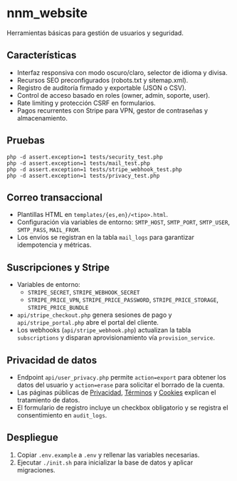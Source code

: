# nnm_website

Herramientas básicas para gestión de usuarios y seguridad.

## Características
- Interfaz responsiva con modo oscuro/claro, selector de idioma y divisa.
- Recursos SEO preconfigurados (robots.txt y sitemap.xml).
- Registro de auditoría firmado y exportable (JSON o CSV).
- Control de acceso basado en roles (owner, admin, soporte, user).
- Rate limiting y protección CSRF en formularios.
- Pagos recurrentes con Stripe para VPN, gestor de contraseñas y almacenamiento.

## Pruebas
```
php -d assert.exception=1 tests/security_test.php
php -d assert.exception=1 tests/mail_test.php
php -d assert.exception=1 tests/stripe_webhook_test.php
php -d assert.exception=1 tests/privacy_test.php
```

## Correo transaccional
- Plantillas HTML en `templates/{es,en}/<tipo>.html`.
- Configuración via variables de entorno: `SMTP_HOST`, `SMTP_PORT`, `SMTP_USER`, `SMTP_PASS`, `MAIL_FROM`.
- Los envíos se registran en la tabla `mail_logs` para garantizar idempotencia y métricas.

## Suscripciones y Stripe
- Variables de entorno:
  - `STRIPE_SECRET`, `STRIPE_WEBHOOK_SECRET`
  - `STRIPE_PRICE_VPN`, `STRIPE_PRICE_PASSWORD`, `STRIPE_PRICE_STORAGE`, `STRIPE_PRICE_BUNDLE`
- `api/stripe_checkout.php` genera sesiones de pago y `api/stripe_portal.php` abre el portal del cliente.
- Los webhooks (`api/stripe_webhook.php`) actualizan la tabla `subscriptions`
  y disparan aprovisionamiento vía `provision_service`.


## Privacidad de datos
- Endpoint `api/user_privacy.php` permite `action=export` para obtener los datos del usuario y `action=erase` para solicitar el borrado de la cuenta.
- Las páginas públicas de [Privacidad](static/privacy.html), [Términos](static/terms.html) y [Cookies](static/cookies.html) explican el tratamiento de datos.
- El formulario de registro incluye un checkbox obligatorio y se registra el consentimiento en `audit_logs`.

## Despliegue
1. Copiar `.env.example` a `.env` y rellenar las variables necesarias.
2. Ejecutar `./init.sh` para inicializar la base de datos y aplicar migraciones.
